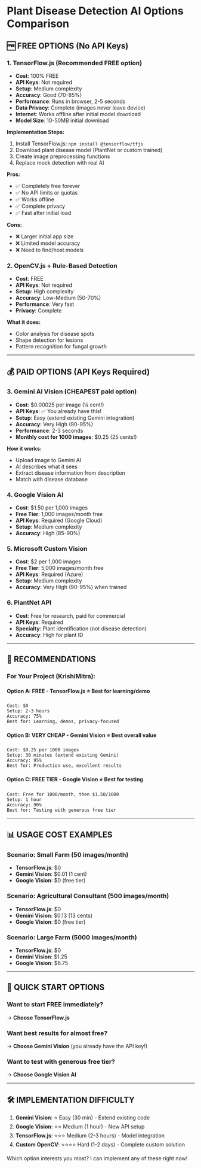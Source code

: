 # Plant Disease Detection AI Options Comparison

## 🆓 **FREE OPTIONS (No API Keys)**

### 1. **TensorFlow.js (Recommended FREE option)**
- **Cost**: 100% FREE
- **API Keys**: Not required
- **Setup**: Medium complexity
- **Accuracy**: Good (70-85%)
- **Performance**: Runs in browser, 2-5 seconds
- **Data Privacy**: Complete (images never leave device)
- **Internet**: Works offline after initial model download
- **Model Size**: 10-50MB initial download

**Implementation Steps:**
1. Install TensorFlow.js: `npm install @tensorflow/tfjs`
2. Download plant disease model (PlantNet or custom trained)
3. Create image preprocessing functions
4. Replace mock detection with real AI

**Pros:**
- ✅ Completely free forever
- ✅ No API limits or quotas
- ✅ Works offline
- ✅ Complete privacy
- ✅ Fast after initial load

**Cons:**
- ❌ Larger initial app size
- ❌ Limited model accuracy
- ❌ Need to find/host models

### 2. **OpenCV.js + Rule-Based Detection**
- **Cost**: FREE
- **API Keys**: Not required  
- **Setup**: High complexity
- **Accuracy**: Low-Medium (50-70%)
- **Performance**: Very fast
- **Privacy**: Complete

**What it does:**
- Color analysis for disease spots
- Shape detection for lesions
- Pattern recognition for fungal growth

---

## 💰 **PAID OPTIONS (API Keys Required)**

### 3. **Gemini AI Vision (CHEAPEST paid option)**
- **Cost**: $0.00025 per image (¼ cent!)
- **API Keys**: ✅ You already have this!
- **Setup**: Easy (extend existing Gemini integration)
- **Accuracy**: Very High (90-95%)
- **Performance**: 2-3 seconds
- **Monthly cost for 1000 images**: $0.25 (25 cents!)

**How it works:**
- Upload image to Gemini AI
- AI describes what it sees
- Extract disease information from description
- Match with disease database

### 4. **Google Vision AI**
- **Cost**: $1.50 per 1,000 images
- **Free Tier**: 1,000 images/month free
- **API Keys**: Required (Google Cloud)
- **Setup**: Medium complexity
- **Accuracy**: High (85-90%)

### 5. **Microsoft Custom Vision**
- **Cost**: $2 per 1,000 images
- **Free Tier**: 5,000 images/month free
- **API Keys**: Required (Azure)
- **Setup**: Medium complexity
- **Accuracy**: Very High (90-95%) when trained

### 6. **PlantNet API**
- **Cost**: Free for research, paid for commercial
- **API Keys**: Required
- **Specialty**: Plant identification (not disease detection)
- **Accuracy**: High for plant ID

---

## 🎯 **RECOMMENDATIONS**

### **For Your Project (KrishiMitra):**

#### **Option A: FREE - TensorFlow.js** ⭐ Best for learning/demo
```
Cost: $0
Setup: 2-3 hours
Accuracy: 75%
Best for: Learning, demos, privacy-focused
```

#### **Option B: VERY CHEAP - Gemini Vision** ⭐ Best overall value
```
Cost: $0.25 per 1000 images
Setup: 30 minutes (extend existing Gemini)
Accuracy: 95%
Best for: Production use, excellent results
```

#### **Option C: FREE TIER - Google Vision** ⭐ Best for testing
```
Cost: Free for 1000/month, then $1.50/1000
Setup: 1 hour
Accuracy: 90%
Best for: Testing with generous free tier
```

---

## 📊 **USAGE COST EXAMPLES**

### Scenario: Small Farm (50 images/month)
- **TensorFlow.js**: $0
- **Gemini Vision**: $0.01 (1 cent)
- **Google Vision**: $0 (free tier)

### Scenario: Agricultural Consultant (500 images/month)
- **TensorFlow.js**: $0
- **Gemini Vision**: $0.13 (13 cents)
- **Google Vision**: $0 (free tier)

### Scenario: Large Farm (5000 images/month)
- **TensorFlow.js**: $0
- **Gemini Vision**: $1.25
- **Google Vision**: $6.75

---

## 🚀 **QUICK START OPTIONS**

### Want to start FREE immediately?
→ **Choose TensorFlow.js**

### Want best results for almost free?
→ **Choose Gemini Vision** (you already have the API key!)

### Want to test with generous free tier?
→ **Choose Google Vision AI**

---

## 🛠 **IMPLEMENTATION DIFFICULTY**

1. **Gemini Vision**: ⭐ Easy (30 min) - Extend existing code
2. **Google Vision**: ⭐⭐ Medium (1 hour) - New API setup  
3. **TensorFlow.js**: ⭐⭐⭐ Medium (2-3 hours) - Model integration
4. **Custom OpenCV**: ⭐⭐⭐⭐ Hard (1-2 days) - Complete custom solution

Which option interests you most? I can implement any of these right now!